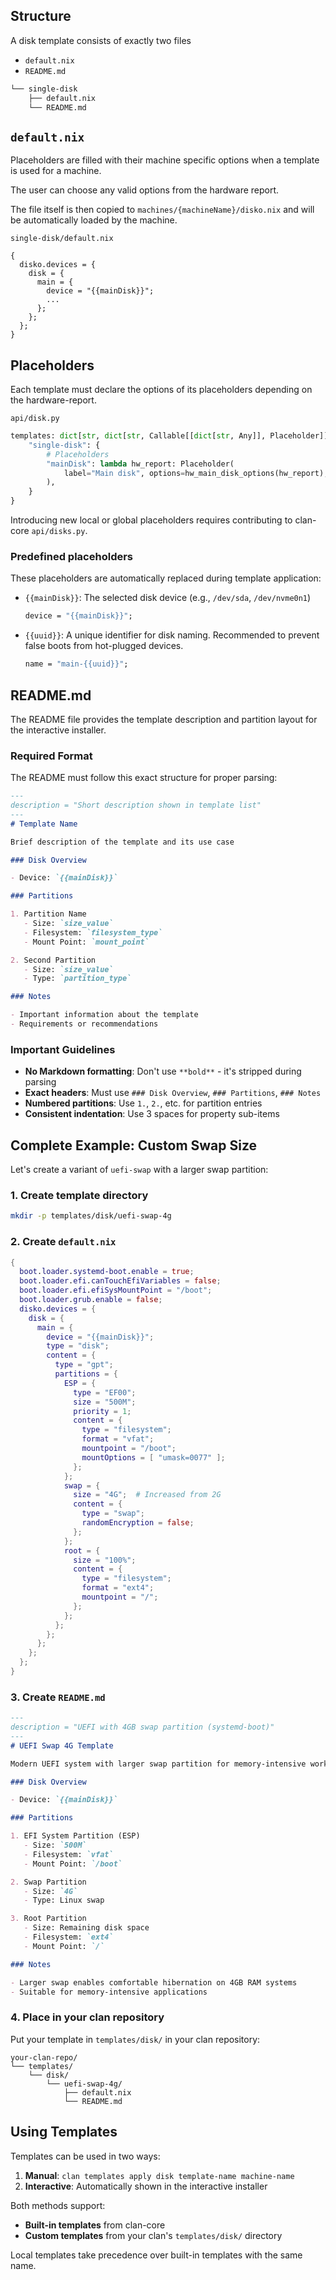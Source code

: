 
## Structure

A disk template consists of exactly two files

- `default.nix`
- `README.md`

```sh
└── single-disk
    ├── default.nix
    └── README.md
```

## `default.nix`

Placeholders are filled with their machine specific options when a template is used for a machine.

The user can choose any valid options from the hardware report.

The file itself is then copied to `machines/{machineName}/disko.nix` and will be automatically loaded by the machine.

`single-disk/default.nix`
```
{
  disko.devices = {
    disk = {
      main = {
        device = "{{mainDisk}}";
        ...
      };
    };
  };
}
```

## Placeholders

Each template must declare the options of its placeholders depending on the hardware-report.

`api/disk.py`
```py
templates: dict[str, dict[str, Callable[[dict[str, Any]], Placeholder]]] = {
    "single-disk": {
        # Placeholders
        "mainDisk": lambda hw_report: Placeholder(
            label="Main disk", options=hw_main_disk_options(hw_report), required=True
        ),
    }
}
```

Introducing new local or global placeholders requires contributing to clan-core `api/disks.py`.

### Predefined placeholders

These placeholders are automatically replaced during template application:

- `{{mainDisk}}`: The selected disk device (e.g., `/dev/sda`, `/dev/nvme0n1`)
    ```nix
    device = "{{mainDisk}}";
    ```

- `{{uuid}}`: A unique identifier for disk naming. Recommended to prevent false boots from hot-plugged devices.
    ```nix
    name = "main-{{uuid}}";
    ```


## README.md

The README file provides the template description and partition layout for the interactive installer.

### Required Format

The README must follow this exact structure for proper parsing:

```markdown
---
description = "Short description shown in template list"
---
# Template Name

Brief description of the template and its use case

### Disk Overview

- Device: `{{mainDisk}}`

### Partitions

1. Partition Name
   - Size: `size_value`
   - Filesystem: `filesystem_type`
   - Mount Point: `mount_point`

2. Second Partition
   - Size: `size_value`
   - Type: `partition_type`

### Notes

- Important information about the template
- Requirements or recommendations
```

### Important Guidelines

- **No Markdown formatting**: Don't use `**bold**` - it's stripped during parsing
- **Exact headers**: Must use `### Disk Overview`, `### Partitions`, `### Notes`
- **Numbered partitions**: Use `1.`, `2.`, etc. for partition entries
- **Consistent indentation**: Use 3 spaces for property sub-items

## Complete Example: Custom Swap Size

Let's create a variant of `uefi-swap` with a larger swap partition:

### 1. Create template directory

```bash
mkdir -p templates/disk/uefi-swap-4g
```

### 2. Create `default.nix`

```nix
{
  boot.loader.systemd-boot.enable = true;
  boot.loader.efi.canTouchEfiVariables = false;
  boot.loader.efi.efiSysMountPoint = "/boot";
  boot.loader.grub.enable = false;
  disko.devices = {
    disk = {
      main = {
        device = "{{mainDisk}}";
        type = "disk";
        content = {
          type = "gpt";
          partitions = {
            ESP = {
              type = "EF00";
              size = "500M";
              priority = 1;
              content = {
                type = "filesystem";
                format = "vfat";
                mountpoint = "/boot";
                mountOptions = [ "umask=0077" ];
              };
            };
            swap = {
              size = "4G";  # Increased from 2G
              content = {
                type = "swap";
                randomEncryption = false;
              };
            };
            root = {
              size = "100%";
              content = {
                type = "filesystem";
                format = "ext4";
                mountpoint = "/";
              };
            };
          };
        };
      };
    };
  };
}
```

### 3. Create `README.md`

```markdown
---
description = "UEFI with 4GB swap partition (systemd-boot)"
---
# UEFI Swap 4G Template

Modern UEFI system with larger swap partition for memory-intensive workloads

### Disk Overview

- Device: `{{mainDisk}}`

### Partitions

1. EFI System Partition (ESP)
   - Size: `500M`
   - Filesystem: `vfat`
   - Mount Point: `/boot`

2. Swap Partition
   - Size: `4G`
   - Type: Linux swap

3. Root Partition
   - Size: Remaining disk space
   - Filesystem: `ext4`
   - Mount Point: `/`

### Notes

- Larger swap enables comfortable hibernation on 4GB RAM systems
- Suitable for memory-intensive applications
```

### 4. Place in your clan repository

Put your template in `templates/disk/` in your clan repository:

```
your-clan-repo/
└── templates/
    └── disk/
        └── uefi-swap-4g/
            ├── default.nix
            └── README.md
```

## Using Templates

Templates can be used in two ways:

1. **Manual**: `clan templates apply disk template-name machine-name`
2. **Interactive**: Automatically shown in the interactive installer

Both methods support:
- **Built-in templates** from clan-core
- **Custom templates** from your clan's `templates/disk/` directory

Local templates take precedence over built-in templates with the same name.